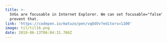 ```yaml
---
title: >-
  SVGs are focusable in Internet Explorer. We can set focusable="false" to
  prevent that.
link: 'https://codepen.io/matuzo/pen/vqOdVv?editors=1100'
image: til/til16.png
date: 2019-06-13T06:04:31.766Z
---
```


